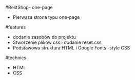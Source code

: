 #BestShop- one-page

- Pierwsza strona typu one-page

#features
- dodanie zasobów do projektu 
- Stworzenie plików css i dodanie reset.css
- Podstawowa struktura HTML i Google Fonts
-style CSS

#technics
- HTML
- CSS